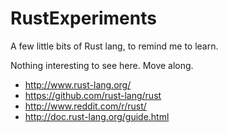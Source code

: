 RustExperiments
===============

A few little bits of Rust lang, to remind me to learn.

Nothing interesting to see here. Move along.

* http://www.rust-lang.org/
* https://github.com/rust-lang/rust
* http://www.reddit.com/r/rust/
* http://doc.rust-lang.org/guide.html
